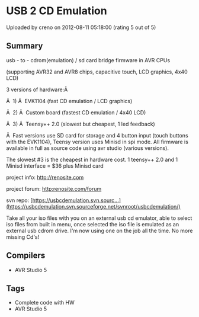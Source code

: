 # USB 2 CD Emulation

Uploaded by creno on 2012-08-11 05:18:00 (rating 5 out of 5)

## Summary

usb - to - cdrom(emulation) / sd card bridge firmware in AVR CPUs  

(supporting AVR32 and AVR8 chips, capacitive touch, LCD graphics, 4x40 LCD)


3 versions of hardware:Â   

Â  1) Â  EVK1104 (fast CD emulation / LCD graphics)  

Â  2) Â  Custom board (fastest CD emulation / 4x40 LCD)  

Â  3) Â  Teensy++ 2.0 (slowest but cheapest, 1 led feedback)


Â  Fast versions use SD card for storage and 4 button input (touch buttons with the EVK1104), Teensy version uses Minisd in spi mode. All firmware is available in full as source code using avr studio (various versions).


The slowest #3 is the cheapest in hardware cost. 1 teensy++ 2.0 and 1 Minisd interface = $36 plus Minisd card


project info: <http://renosite.com>  

project forum: <http:renosite.com/forum>  

svn repo: [https://usbcdemulation.svn.sourc...](https://usbcdemulation.svn.sourceforge.net/svnroot/usbcdemulation/)


Take all your iso files with you on an external usb cd emulator, able to select iso files from built in menu, once selected the iso file is emulated as an external usb cdrom drive. I'm now using one on the job all the time. No more missing Cd's!

## Compilers

- AVR Studio 5

## Tags

- Complete code with HW
- AVR Studio 5
